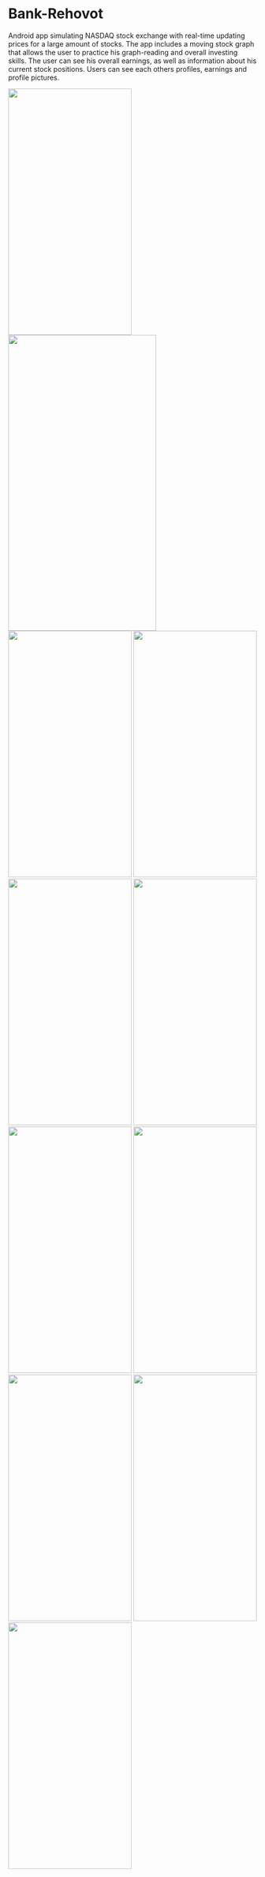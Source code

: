 # Bank-Rehovot
Android app simulating NASDAQ stock exchange with real-time updating prices for a large amount of stocks.
The app includes a moving stock graph that allows the user to practice his graph-reading and overall investing skills.
The user can see his overall earnings, as well as information about his current stock positions.
Users can see each others profiles, earnings and profile pictures.
<p></p>


<img src="https://github.com/Shon122/Bank-Rehovot/blob/master/login.jpeg" width="250" height="500"> <img src="https://github.com/Shon122/Bank-Rehovot/blob/master/register.jpeg" width="300" height="600">
<img src="https://github.com/Shon122/Bank-Rehovot/blob/master/homepage.jpeg" width="250" height="500">
<img src="https://github.com/Shon122/Bank-Rehovot/blob/master/users.jpeg" width="250" height="500">
<img src="https://github.com/Shon122/Bank-Rehovot/blob/master/stocks.jpeg" width="250" height="500">
<img src="https://github.com/Shon122/Bank-Rehovot/blob/master/profile.jpeg" width="250" height="500">
<img src="https://github.com/Shon122/Bank-Rehovot/blob/master/simpage.jpeg" width="250" height="500">
<img src="https://github.com/Shon122/Bank-Rehovot/blob/master/endsim.jpeg" width="250" height="500">
<img src="https://github.com/Shon122/Bank-Rehovot/blob/master/simgame.jpeg" width="250" height="500">
<img src="https://github.com/Shon122/Bank-Rehovot/blob/master/buystock.jpeg" width="250" height="500">
<img src="https://github.com/Shon122/Bank-Rehovot/blob/master/investlist.jpeg" width="250" height="500">



